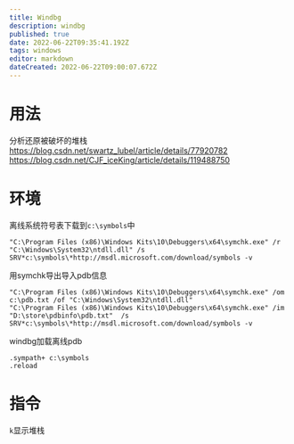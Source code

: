 ```yaml
---
title: Windbg
description: windbg
published: true
date: 2022-06-22T09:35:41.192Z
tags: windows
editor: markdown
dateCreated: 2022-06-22T09:00:07.672Z
---
```


# 用法
分析还原被破坏的堆栈
https://blog.csdn.net/swartz_lubel/article/details/77920782
https://blog.csdn.net/CJF_iceKing/article/details/119488750

# 环境
 离线系统符号表下载到```c:\symbols```中
```
"C:\Program Files (x86)\Windows Kits\10\Debuggers\x64\symchk.exe" /r "C:\Windows\System32\ntdll.dll" /s SRV*c:\symbols\*http://msdl.microsoft.com/download/symbols -v
```
用symchk导出导入pdb信息
```
"C:\Program Files (x86)\Windows Kits\10\Debuggers\x64\symchk.exe" /om c:\pdb.txt /of "C:\Windows\System32\ntdll.dll"
"C:\Program Files (x86)\Windows Kits\10\Debuggers\x64\symchk.exe" /im "D:\store\pdbinfo\pdb.txt"  /s SRV*c:\symbols\*http://msdl.microsoft.com/download/symbols -v
```
windbg加载离线pdb
```
.sympath+ c:\symbols
.reload
```
# 指令
```k```显示堆栈